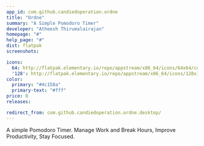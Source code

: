 ```yaml
---
app_id: com.github.candiedoperation.ordne
title: "Ordne"
summary: "A Simple Pomodoro Timer"
developer: "Atheesh Thirumalairajan"
homepage: "#"
help_page: "#"
dist: flatpak
screenshots:

icons:
  64: http://flatpak.elementary.io/repo/appstream/x86_64/icons/64x64/com.github.candiedoperation.ordne.png
  '128': http://flatpak.elementary.io/repo/appstream/x86_64/icons/128x128/com.github.candiedoperation.ordne.png
color:
  primary: "#4c158a"
  primary-text: "#fff"
price: 0
releases:

redirect_from: com.github.candiedoperation.ordne.desktop/
---
```


A simple Pomodoro Timer. Manage Work and Break Hours, Improve Productivity, Stay Focused.